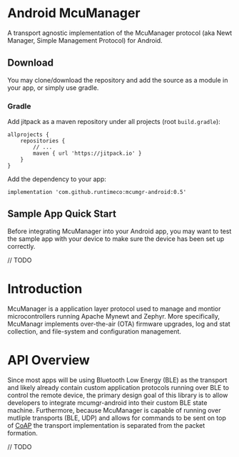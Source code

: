 # Android McuManager 

A transport agnostic implementation of the McuManager protocol (aka Newt Manager, Simple Management Protocol) for Android. 

## Download

You may clone/download the repository and add the source as a module in your app, or simply use gradle.

### Gradle

Add jitpack as a maven repository under all projects (root `build.gradle`):

```
allprojects {
	repositories {
		// ...
		maven { url 'https://jitpack.io' }
	}
}
```

Add the dependency to your app:

```
implementation 'com.github.runtimeco:mcumgr-android:0.5'
```

## Sample App Quick Start

Before integrating McuManager into your Android app, you may want to test the sample app with your device to make sure the device has been set up correctly. 

// TODO

# Introduction

McuManager is a application layer protocol used to manage and montior microcontrollers running Apache Mynewt and Zephyr. More specifically, McuManagr implements over-the-air (OTA) firmware upgrades, log and stat collection, and file-system and configuration management. 

# API Overview

Since most apps will be using Bluetooth Low Energy (BLE) as the transport and likely already contain custom application protocols running over BLE to control the remote device, the primary design goal of this library is to allow developers to integrate mcumgr-android into their custom BLE state machine. Furthermore, because McuManager is capable of running over mutliple transports (BLE, UDP) and allows for commands to be sent on top of [CoAP](https://tools.ietf.org/html/rfc7252) the transport implementation is separated from the packet formation.

// TODO



